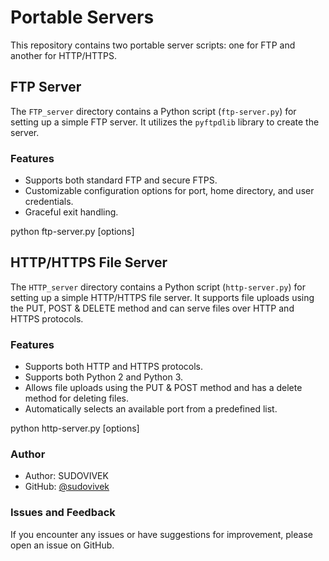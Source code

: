 # Portable Servers

This repository contains two portable server scripts: one for FTP and another for HTTP/HTTPS.

## FTP Server

The `FTP_server` directory contains a Python script (`ftp-server.py`) for setting up a simple FTP server. It utilizes the `pyftpdlib` library to create the server. 

### Features

- Supports both standard FTP and secure FTPS.
- Customizable configuration options for port, home directory, and user credentials.
- Graceful exit handling.


python ftp-server.py [options]


## HTTP/HTTPS File Server

The `HTTP_server` directory contains a Python script (`http-server.py`) for setting up a simple HTTP/HTTPS file server. It supports file uploads using the PUT, POST & DELETE method and can serve files over HTTP and HTTPS protocols.

### Features

- Supports both HTTP and HTTPS protocols.
- Supports both Python 2 and Python 3.
- Allows file uploads using the PUT & POST method and has a delete method for deleting files.
- Automatically selects an available port from a predefined list.


python http-server.py [options]


### Author

- Author: SUDOVIVEK
- GitHub: [@sudovivek](https://github.com/sudovivek)

### Issues and Feedback

If you encounter any issues or have suggestions for improvement, please open an issue on GitHub.
